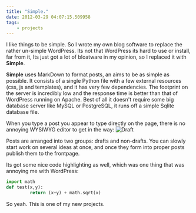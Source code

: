 ```yaml
---
title: "Simple."
date: 2012-03-29 04:07:15.509958
tags:
    - projects
---
```


I like things to be simple. So I wrote my own blog software to replace the rather un-simple WordPress. Its not that WordPress its hard to use or install, far from it, Its just got a lot of bloatware in my opinion, so I replaced it with __Simple__.

__Simple__ uses MarkDown to format posts, an aims to be as simple as possible. It consists of a single Python file with a few external resources (css, js and templates), and it has very few dependencies. The footprint on the server is incredibly low and the response time is better than that of WordPress running on Apache. Best of all it doesn't require some big database server like MySQL or PostgreSQL, it runs off a simple Sqlite database file.

When you type a post you appear to type directly on the page, there is no annoying WYSIWYG editor to get in the way:
![Draft](https://i.imgur.com/T9BX4.png)

Posts are arranged into two groups: drafts and non-drafts. You can slowly start work on several ideas at once, and once they form into proper posts publish them to the frontpage.

Its got some nice code highlighting as well, which was one thing that was annoying me with WordPress:
```python
import math
def test(x,y):
         return (x+y) + math.sqrt(x)
```

So yeah. This is one of my new projects.






    